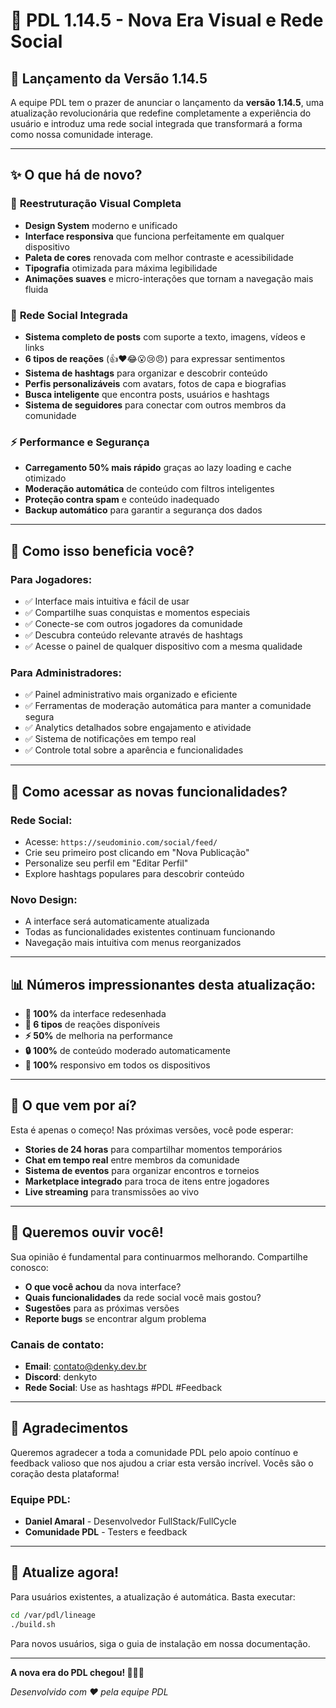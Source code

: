 # 🎨 PDL 1.14.5 - Nova Era Visual e Rede Social

## 🚀 Lançamento da Versão 1.14.5

A equipe PDL tem o prazer de anunciar o lançamento da **versão 1.14.5**, uma atualização revolucionária que redefine completamente a experiência do usuário e introduz uma rede social integrada que transformará a forma como nossa comunidade interage.

---

## ✨ O que há de novo?

### 🎨 **Reestruturação Visual Completa**
- **Design System** moderno e unificado
- **Interface responsiva** que funciona perfeitamente em qualquer dispositivo
- **Paleta de cores** renovada com melhor contraste e acessibilidade
- **Tipografia** otimizada para máxima legibilidade
- **Animações suaves** e micro-interações que tornam a navegação mais fluida

### 📱 **Rede Social Integrada**
- **Sistema completo de posts** com suporte a texto, imagens, vídeos e links
- **6 tipos de reações** (👍❤️😂😮😢😠) para expressar sentimentos
- **Sistema de hashtags** para organizar e descobrir conteúdo
- **Perfis personalizáveis** com avatars, fotos de capa e biografias
- **Busca inteligente** que encontra posts, usuários e hashtags
- **Sistema de seguidores** para conectar com outros membros da comunidade

### ⚡ **Performance e Segurança**
- **Carregamento 50% mais rápido** graças ao lazy loading e cache otimizado
- **Moderação automática** de conteúdo com filtros inteligentes
- **Proteção contra spam** e conteúdo inadequado
- **Backup automático** para garantir a segurança dos dados

---

## 🎯 Como isso beneficia você?

### **Para Jogadores:**
- ✅ Interface mais intuitiva e fácil de usar
- ✅ Compartilhe suas conquistas e momentos especiais
- ✅ Conecte-se com outros jogadores da comunidade
- ✅ Descubra conteúdo relevante através de hashtags
- ✅ Acesse o painel de qualquer dispositivo com a mesma qualidade

### **Para Administradores:**
- ✅ Painel administrativo mais organizado e eficiente
- ✅ Ferramentas de moderação automática para manter a comunidade segura
- ✅ Analytics detalhados sobre engajamento e atividade
- ✅ Sistema de notificações em tempo real
- ✅ Controle total sobre a aparência e funcionalidades

---

## 🚀 Como acessar as novas funcionalidades?

### **Rede Social:**
- Acesse: `https://seudominio.com/social/feed/`
- Crie seu primeiro post clicando em "Nova Publicação"
- Personalize seu perfil em "Editar Perfil"
- Explore hashtags populares para descobrir conteúdo

### **Novo Design:**
- A interface será automaticamente atualizada
- Todas as funcionalidades existentes continuam funcionando
- Navegação mais intuitiva com menus reorganizados

---

## 📊 Números impressionantes desta atualização:

- **🎨 100%** da interface redesenhada
- **📱 6 tipos** de reações disponíveis
- **⚡ 50%** de melhoria na performance
- **🔒 100%** de conteúdo moderado automaticamente
- **📱 100%** responsivo em todos os dispositivos

---

## 🔮 O que vem por aí?

Esta é apenas o começo! Nas próximas versões, você pode esperar:

- **Stories de 24 horas** para compartilhar momentos temporários
- **Chat em tempo real** entre membros da comunidade
- **Sistema de eventos** para organizar encontros e torneios
- **Marketplace integrado** para troca de itens entre jogadores
- **Live streaming** para transmissões ao vivo

---

## 💬 Queremos ouvir você!

Sua opinião é fundamental para continuarmos melhorando. Compartilhe conosco:

- **O que você achou** da nova interface?
- **Quais funcionalidades** da rede social você mais gostou?
- **Sugestões** para as próximas versões
- **Reporte bugs** se encontrar algum problema

### **Canais de contato:**
- **Email**: contato@denky.dev.br
- **Discord**: denkyto
- **Rede Social**: Use as hashtags #PDL #Feedback

---

## 🎉 Agradecimentos

Queremos agradecer a toda a comunidade PDL pelo apoio contínuo e feedback valioso que nos ajudou a criar esta versão incrível. Vocês são o coração desta plataforma!

### **Equipe PDL:**
- **Daniel Amaral** - Desenvolvedor FullStack/FullCycle
- **Comunidade PDL** - Testers e feedback

---

## 🚀 Atualize agora!

Para usuários existentes, a atualização é automática. Basta executar:

```bash
cd /var/pdl/lineage
./build.sh
```

Para novos usuários, siga o guia de instalação em nossa documentação.

---

**A nova era do PDL chegou! 🎨📱✨**

*Desenvolvido com ❤️ pela equipe PDL*
